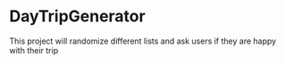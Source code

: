 # DayTripGenerator
This project will randomize different lists and ask users if they are happy with their trip
